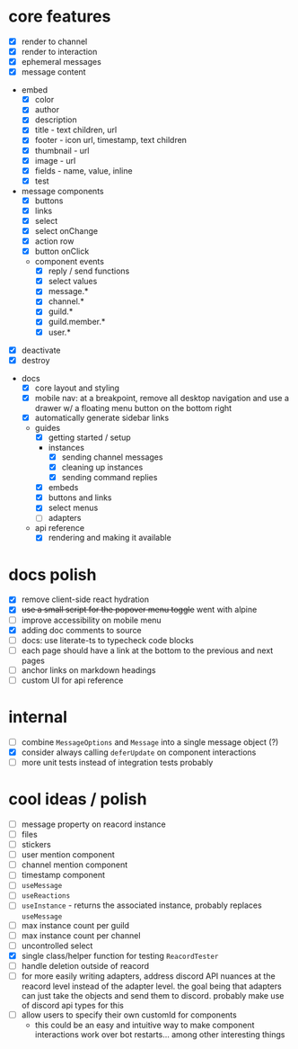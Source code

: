 # core features

- [x] render to channel
- [x] render to interaction
- [x] ephemeral messages
- [x] message content
- embed
  - [x] color
  - [x] author
  - [x] description
  - [x] title - text children, url
  - [x] footer - icon url, timestamp, text children
  - [x] thumbnail - url
  - [x] image - url
  - [x] fields - name, value, inline
  - [x] test
- message components
  - [x] buttons
  - [x] links
  - [x] select
  - [x] select onChange
  - [x] action row
  - [x] button onClick
  - component events
    - [x] reply / send functions
    - [x] select values
    - [x] message.\*
    - [x] channel.\*
    - [x] guild.\*
    - [x] guild.member.\*
    - [x] user.\*
- [x] deactivate
- [x] destroy
- docs
  - [x] core layout and styling
  - [x] mobile nav: at a breakpoint, remove all desktop navigation and use a drawer w/ a floating menu button on the bottom right
  - [x] automatically generate sidebar links
  - guides
    - [x] getting started / setup
    - instances
      - [x] sending channel messages
      - [x] cleaning up instances
      - [x] sending command replies
    - [x] embeds
    - [x] buttons and links
    - [x] select menus
    - [ ] adapters
  - api reference
    - [x] rendering and making it available

# docs polish

- [x] remove client-side react hydration
- [x] ~~use a small script for the popover menu toggle~~ went with alpine
- [ ] improve accessibility on mobile menu
- [x] adding doc comments to source
- [ ] docs: use literate-ts to typecheck code blocks
- [ ] each page should have a link at the bottom to the previous and next pages
- [ ] anchor links on markdown headings
- [ ] custom UI for api reference

# internal

- [ ] combine `MessageOptions` and `Message` into a single message object (?)
- [x] consider always calling `deferUpdate` on component interactions
- [ ] more unit tests instead of integration tests probably

# cool ideas / polish

- [ ] message property on reacord instance
- [ ] files
- [ ] stickers
- [ ] user mention component
- [ ] channel mention component
- [ ] timestamp component
- [ ] `useMessage`
- [ ] `useReactions`
- [ ] `useInstance` - returns the associated instance, probably replaces `useMessage`
- [ ] max instance count per guild
- [ ] max instance count per channel
- [ ] uncontrolled select
- [x] single class/helper function for testing `ReacordTester`
- [ ] handle deletion outside of reacord
- [ ] for more easily writing adapters, address discord API nuances at the reacord level instead of the adapter level. the goal being that adapters can just take the objects and send them to discord. probably make use of discord api types for this
- [ ] allow users to specify their own customId for components
  - this could be an easy and intuitive way to make component interactions work over bot restarts... among other interesting things
